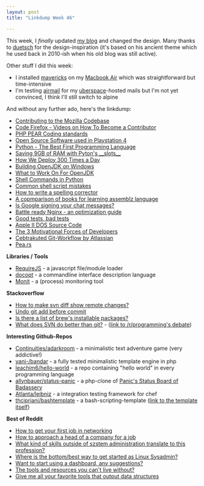 ```yaml
---
layout: post
title: "Linkdump Week 46"

---
```


This week, I *finally* updated [my blog][] and changed the design. Many thanks to [duetsch][] for
the design-inspiration (it's based on his ancient theme which he used back in 2010-ish when his old blog was still active).

Other stuff I did this week:  

  - I installed [mavericks][] on my [Macbook Air][macbook-air] which was straightforward but time-intensive
  - I'm testing [airmail][] for my [uberspace][]-hosted mails but I'm not yet convinced, I think I'll still switch to alpine

And without any further ado, here's the linkdump:


 - [Contributing to the Mozilla Codebase](https://developer.mozilla.org/en-US/docs/introduction)
 - [Code Firefox - Videos on How To Become a Contributor](http://codefirefox.com/)
 - [PHP PEAR Coding standards](http://pear.php.net/manual/en/standards.php)
 - [Open Source Software used in Playstation 4](http://www.scei.co.jp/ps4-license/)
 - [Python - The Best First Programming Language](http://www.mihneadb.net/post/python-the-best-first-programming-language/)
 - [Saving 9GB of RAM with Pyton's  \_\_slots\_\_](http://tech.oyster.com/save-ram-with-python-slots/)
 - [How We Deploy 300 Times a Day](http://dev.hubspot.com/blog/how-we-deploy-300-times-a-day)
 - [Building OpenJDK on Windows](http://www.redcode.nl/blog/2013/10/building-openjdk-on-windows/)
 - [What to Work On For OpenJDK](https://java.net/projects/adoptopenjdk/pages/WhatToWorkOnForOpenJDK)
 - [Shell Commands in Python](http://shell-command.readthedocs.org/en/latest/)
 - [Common shell script mistakes](http://www.pixelbeat.org/programming/shell_script_mistakes.html)
 - [How to write a spelling corrector](http://norvig.com/spell-correct.html)
 - [A copmparison of books for learning assemblz language](http://allthatiswrong.wordpress.com/2013/03/04/a-comparison-of-books-for-learning-assembly-language/)
 - [Is Google signing your chat messages?](https://blog.thijsalkema.de/blog/2013/11/19/is-google-signing-your-chat-messages/)
 - [Battle ready Nginx - an optimization guide](http://blog.zachorr.com/nginx-setup/)
 - [Good tests, bad tests](http://jameso.be/2013/11/16/good-tests.html)
 - [Apple II DOS Source Code](http://www.computerhistory.org/atchm/apple-ii-dos-source-code/)
 - [The 3 Motivational Forces of Developers](http://www.bennorthrop.com/Essays/2013/developer-motivation.php)
 - [Cebtrakuted Git-Workflow by Atlassian](https://www.atlassian.com/git/workflows#!workflow-centralized)
 - [Pea.rs](http://pea.rs/)

**Libraries / Tools**

 - [RequireJS](http://www.requirejs.org/) - a javascript file/module loader
 - [docopt](http://docopt.org/) - a commandline interface description language
 - [Monit](http://mmonit.com/monit/) - a (process) monitoring tool

**Stackoverflow**

 - [How to make svn diff show remote changes?](http://stackoverflow.com/questions/7358728/how-to-make-svn-diff-show-remote-changes)
 - [Undo git add before commit](http://stackoverflow.com/questions/348170/undo-git-add-before-commit)
 - [Is there a list of brew's installable packages?](http://stackoverflow.com/questions/8833230/is-there-a-list-of-brews-the-packages-manager-for-os-x-installable-packages)
 - [What does SVN do better than git?](http://programmers.stackexchange.com/questions/111633/what-does-svn-do-better-than-git) - ([link to /r/programming's debate](http://www.reddit.com/r/programming/comments/1qr5hb/what_does_svn_do_better_than_git/))

**Interesting Github-Repos**

 - [Continuities/adarkroom](https://github.com/Continuities/adarkroom) - a minimalistic text adventure game (very addictive!)
 - [yani-/bandar](https://github.com/yani-/bandar) - a fully tested minimalistic template engine in php
 - [leachim6/hello-world](https://github.com/leachim6/hello-world) - a repo containing "hello world" in every programming language
 - [allynbauer/status-panic](https://github.com/allynbauer/statuspanic) - a php-clone of [Panic's Status Board of Badassery](https://www.panic.com/blog/the-panic-status-board/) 
 - [Atlanta/leibniz](https://github.com/Atalanta/leibniz) - a integration testing framework for chef
 - [thcipriani/bashtemplate](https://github.com/thcipriani/bashtemplate/blob/master/bash_script_template) - a bash-scripting-template ([link to the template itself](https://github.com/thcipriani/bashtemplate/blob/master/bash_script_template))

**Best of Reddit**

 - [How to get your first job in networking](http://www.reddit.com/r/networking/comments/o4ytg/how_do_you_get_your_first_job_in_networking/c3enidg)
 - [How to approach a head of a company for a job](http://www.reddit.com/r/networking/comments/o7gtv/i_just_got_this_idea_tell_me_if_its_bad_or_good_i/c3f2u4u)
 - [What kind of skills outside of szstem administration translate to this profession?](http://www.reddit.com/r/sysadmin/comments/1qu4d3/what_kinds_of_skills_outside_of_system/)
 - [Where is the bottom/best way to get started as Linux Sysadmin?](http://www.reddit.com/r/sysadmin/comments/1djrml/where_is_the_bottombest_way_to_get_started_as_a/)
 - [Want to start using a dashboard, any suggestions?](http://www.reddit.com/r/sysadmin/comments/15egq4/want_to_start_using_a_dashboard_any_suggestions/)
 - [The tools and resources you can't live without?](http://www.reddit.com/r/sysadmin/comments/1h8ve7/the_tools_and_resources_you_cant_live_without/)
 - [Give me all your favorite tools that output data structures](http://www.reddit.com/r/sysadmin/comments/1lxoj7/linux_admins_give_me_all_your_favorite_tools_that/)



[my blog]:      https://blog.engeld.cc
[duetsch]:      https://duetsch.info
[mavericks]:    https://www.apple.com/osx/
[macbook-air]:  https://www.apple.com/macbook-air/
[airmail]:     http://airmailapp.com/
[uberspace]:    https://uberspace.de/
